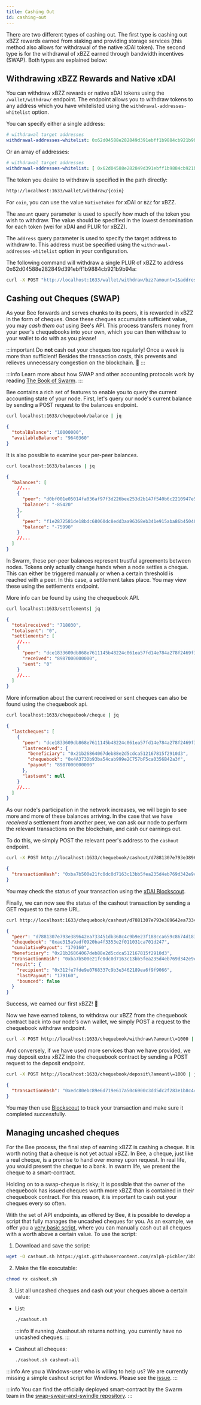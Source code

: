 ```yaml
---
title: Cashing Out
id: cashing-out
---
```


There are two different types of cashing out. The first type is cashing out xBZZ rewards earned from staking and providing storage services (this method also allows for withdrawal of the native xDAI token). The second type is for the withdrawal of xBZZ earned through bandwidth incentives (SWAP). Both types are explained below: 

## Withdrawing xBZZ Rewards and Native xDAI

You can withdraw xBZZ rewards or native xDAI tokens using the `/wallet/withdraw/` endpoint. The endpoint allows you to withdraw tokens to any address which you have whitelisted using the `withdrawal-addresses-whitelist` option. 

You can specify either a single address:

```yaml
# withdrawal target addresses
withdrawal-addresses-whitelist: 0x62d04588e282849d391ebff1b9884cb921b9b94a
```

Or an array of addresses:

```yaml
# withdrawal target addresses
withdrawal-addresses-whitelist: [ 0x62d04588e282849d391ebff1b9884cb921b9b94a, 0x71a5aae026e2ab87612a5824d492a095e7d790bf ]
```

The token you desire to withdraw is specified in the path directly:

```bash
http://localhost:1633/wallet/withdraw/{coin}
```
For `coin`, you can use the value `NativeToken` for xDAI or `BZZ` for xBZZ. 

The `amount` query parameter is used to specify how much of the token you wish to withdraw. The value should be specified in the lowest denomination for each token (wei for xDAI and PLUR for xBZZ).

The `address` query parameter is used to specify the target address to withdraw to. This address must be specified using the `withdrawal-addresses-whitelist` option in your configuration.

The following command will withdraw a single PLUR of xBZZ to address 0x62d04588e282849d391ebff1b9884cb921b9b94a:

```bash
curl -X POST "http://localhost:1633/wallet/withdraw/bzz?amount=1&address=0x62d04588e282849d391ebff1b9884cb921b9b94a"
```

## Cashing out Cheques (SWAP)

As your Bee forwards and serves chunks to its peers, it is rewarded in
xBZZ in the form of cheques. Once these cheques accumulate sufficient
value, you may _cash them out_ using Bee's API. This process transfers
money from your peer's chequebooks into your own, which you can then
withdraw to your wallet to do with as you please!

:::important
Do **not** cash out your cheques too regularly! Once a week is more
than sufficient! Besides the transaction costs, this prevents and
relieves unnecessary congestion on the blockchain. 💩
:::

:::info
Learn more about how SWAP and other accounting protocols work by reading
[The Book of Swarm](https://www.ethswarm.org/the-book-of-swarm-2.pdf).
:::

Bee contains a rich set of features to enable you to query the current accounting state of your node. First, let's query our node's current balance by sending a POST request to the balances endpoint.

```bash
curl localhost:1633/chequebook/balance | jq
```

```json
{
  "totalBalance": "10000000",
  "availableBalance": "9640360"
}
```

It is also possible to examine your per-peer balances.

```bash
curl localhost:1633/balances | jq
```

```json
{
  "balances": [
    //...
    {
      "peer": "d0bf001e05014fa036af97f3d226bee253d2b147f540b6c2210947e5b7b409af",
      "balance": "-85420"
    },
    {
      "peer": "f1e2872581de18bdc68060dc8edd3aa96368eb341e915aba86b450486b105a47",
      "balance": "-75990"
    }
    //...
  ]
}
```

In Swarm, these per-peer balances represent trustful agreements between nodes. Tokens only actually change hands when a node settles a cheque. This can either be triggered manually or when a certain threshold is reached with a peer. In this case, a settlement takes place. You may view these using the settlements endpoint.

More info can be found by using the chequebook API.

```bash
curl localhost:1633/settlements| jq
```

```json
{
  "totalreceived": "718030",
  "totalsent": "0",
  "settlements": [
    //...
    {
      "peer": "dce1833609db868e7611145b48224c061ea57fd14e784a278f2469f355292ca6",
      "received": "8987000000000",
      "sent": "0"
    }
    //...
  ]
}
```

More information about the current received or sent cheques can also be found using the chequebook api.

```bash
curl localhost:1633/chequebook/cheque | jq
```

```json
{
  "lastcheques": [
    {
      "peer": "dce1833609db868e7611145b48224c061ea57fd14e784a278f2469f355292ca6",
      "lastreceived": {
        "beneficiary": "0x21b26864067deb88e2d5cdca512167815f2910d3",
        "chequebook": "0x4A373Db93ba54cab999e2C757bF5ca0356B42a3f",
        "payout": "8987000000000"
      },
      "lastsent": null
    }
    //...
  ]
}
```

As our node's participation in the network increases, we will begin to see more and more of these balances arriving. In the case that we have _received_ a settlement from another peer, we can ask our node to perform the relevant transactions on the blockchain, and cash our earnings out.

To do this, we simply POST the relevant peer's address to the `cashout` endpoint.

```bash
curl -X POST http://localhost:1633/chequebook/cashout/d7881307e793e389642ea733451db368c4c9b9e23f188cca659c8674d183a56b
```

```json
{
  "transactionHash": "0xba7b500e21fc0dc0d7163c13bb5fea235d4eb769d342e9c007f51ab8512a9a82"
}
```

You may check the status of your transaction using the [xDAI
Blockscout](https://blockscout.com/xdai/mainnet).

Finally, we can now see the status of the cashout transaction by sending a GET request to the same URL.

```bash
curl http://localhost:1633/chequebook/cashout/d7881307e793e389642ea733451db368c4c9b9e23f188cca659c8674d183a56b | jq
```

```json
{
  "peer": "d7881307e793e389642ea733451db368c4c9b9e23f188cca659c8674d183a56b",
  "chequebook": "0xae315a9adf0920ba4f3353e2f011031ca701d247",
  "cumulativePayout": "179160",
  "beneficiary": "0x21b26864067deb88e2d5cdca512167815f2910d3",
  "transactionHash": "0xba7b500e21fc0dc0d7163c13bb5fea235d4eb769d342e9c007f51ab8512a9a82",
  "result": {
    "recipient": "0x312fe7fde9e0768337c9b3e3462189ea6f9f9066",
    "lastPayout": "179160",
    "bounced": false
  }
}
```

Success, we earned our first xBZZ! 🐝

Now we have earned tokens, to withdraw our xBZZ from the chequebook contract back into our node's own wallet, we simply POST a request to the chequebook withdraw endpoint.

```bash
curl -X POST http://localhost:1633/chequebook/withdraw\?amount\=1000 | jq
```

And conversely, if we have used more services than we have provided, we may deposit extra xBZZ into the chequebook contract by sending a POST request to the deposit endpoint.

```bash
curl -X POST http://localhost:1633/chequebook/deposit\?amount\=1000 | jq
```

```json
{
  "transactionHash": "0xedc80ebc89e6d719e617a50c6900c3dd5dc2f283e1b8c447b9065d7c8280484a"
}
```

You may then use [Blockscout](https://blockscout.com/xdai/mainnet) to
track your transaction and make sure it completed successfully.

## Managing uncashed cheques

For the Bee process, the final step of earning xBZZ is cashing a
cheque. It is worth noting that a cheque is not yet actual xBZZ. In
Bee, a cheque, just like a real cheque, is a promise to hand over
money upon request. In real life, you would present the cheque to a
bank. In swarm life, we present the cheque to a smart-contract.

Holding on to a swap-cheque is risky; it is possible that the owner of
the chequebook has issued cheques worth more xBZZ than is contained in
their chequebook contract. For this reason, it is important to cash
out your cheques every so often.

With the set of API endpoints, as offered by Bee, it is possible to
develop a script that fully manages the uncashed cheques for you. As
an example, we offer you a [very basic
script](https://gist.github.com/ralph-pichler/3b5ccd7a5c5cd0500e6428752b37e975#file-cashout-sh),
where you can manually cash out all cheques with a worth above a
certain value. To use the script:

1. Download and save the script:

```bash
wget -O cashout.sh https://gist.githubusercontent.com/ralph-pichler/3b5ccd7a5c5cd0500e6428752b37e975/raw/cashout.sh
```

2. Make the file executable:

```bash
chmod +x cashout.sh
```

3. List all uncashed cheques and cash out your cheques above a certain value:

- List:

  ```bash
  ./cashout.sh
  ```

  :::info
  If running ./cashout.sh returns nothing, you currently have no uncashed cheques.
  :::

- Cashout all cheques:

  ```bash
  ./cashout.sh cashout-all
  ```

:::info
Are you a Windows-user who is willing to help us? We are currently
missing a simple cashout script for Windows. Please see the
[issue](https://github.com/ethersphere/bee/issues/1092).
:::

:::info
You can find the officially deployed smart-contract by the Swarm team
in the [swap-swear-and-swindle
repository](https://github.com/ethersphere/swap-swear-and-swindle).
:::
